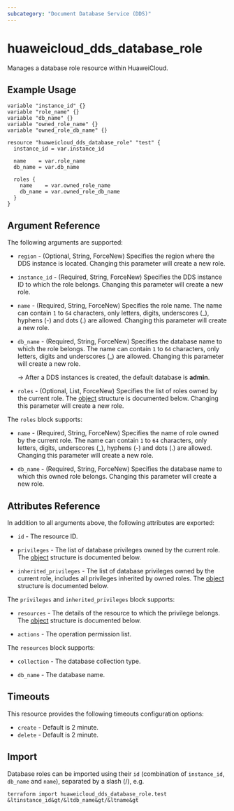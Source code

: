 ```yaml
---
subcategory: "Document Database Service (DDS)"
---
```


# huaweicloud_dds_database_role

Manages a database role resource within HuaweiCloud.

## Example Usage

```hcl
variable "instance_id" {}
variable "role_name" {}
variable "db_name" {}
variable "owned_role_name" {}
variable "owned_role_db_name" {}

resource "huaweicloud_dds_database_role" "test" {
  instance_id = var.instance_id

  name    = var.role_name
  db_name = var.db_name

  roles {
    name    = var.owned_role_name
    db_name = var.owned_role_db_name
  }
}
```

## Argument Reference

The following arguments are supported:

* `region` - (Optional, String, ForceNew) Specifies the region where the DDS instance is located.
  Changing this parameter will create a new role.

* `instance_id` - (Required, String, ForceNew) Specifies the DDS instance ID to which the role belongs.
  Changing this parameter will create a new role.

* `name` - (Required, String, ForceNew) Specifies the role name.
  The name can contain `1` to `64` characters, only letters, digits, underscores (_), hyphens (-) and dots (.) are
  allowed. Changing this parameter will create a new role.

* `db_name` - (Required, String, ForceNew) Specifies the database name to which the role belongs.
  The name can contain `1` to `64` characters, only letters, digits and underscores (_) are allowed.
  Changing this parameter will create a new role.

  -> After a DDS instances is created, the default database is **admin**.

* `roles` - (Optional, List, ForceNew) Specifies the list of roles owned by the current role.
  The [object](#dds_database_owned_roles) structure is documented below.
  Changing this parameter will create a new role.

<a name="dds_database_owned_roles"></a>
The `roles` block supports:

* `name` - (Required, String, ForceNew) Specifies the name of role owned by the current role.
  The name can contain `1` to `64` characters, only letters, digits, underscores (_), hyphens (-) and dots (.) are
  allowed. Changing this parameter will create a new role.

* `db_name` - (Required, String, ForceNew) Specifies the database name to which this owned role belongs.
  Changing this parameter will create a new role.

## Attributes Reference

In addition to all arguments above, the following attributes are exported:

* `id` - The resource ID.

* `privileges` - The list of database privileges owned by the current role.
  The [object](#dds_database_privileges) structure is documented below.

* `inherited_privileges` - The list of database privileges owned by the current role, includes all privileges
  inherited by owned roles. The [object](#dds_database_privileges) structure is documented below.

<a name="dds_database_privileges"></a>
The `privileges` and `inherited_privileges` block supports:

* `resources` - The details of the resource to which the privilege belongs.
  The [object](#dds_database_resources) structure is documented below.

* `actions` - The operation permission list.

<a name="dds_database_resources"></a>
The `resources` block supports:

* `collection` - The database collection type.

* `db_name` - The database name.

## Timeouts

This resource provides the following timeouts configuration options:

* `create` - Default is 2 minute.
* `delete` - Default is 2 minute.

## Import

Database roles can be imported using their `id` (combination of `instance_id`, `db_name` and `name`), separated by a
slash (/), e.g.

```
terraform import huaweicloud_dds_database_role.test &ltinstance_id&gt/&ltdb_name&gt/&ltname&gt
```
